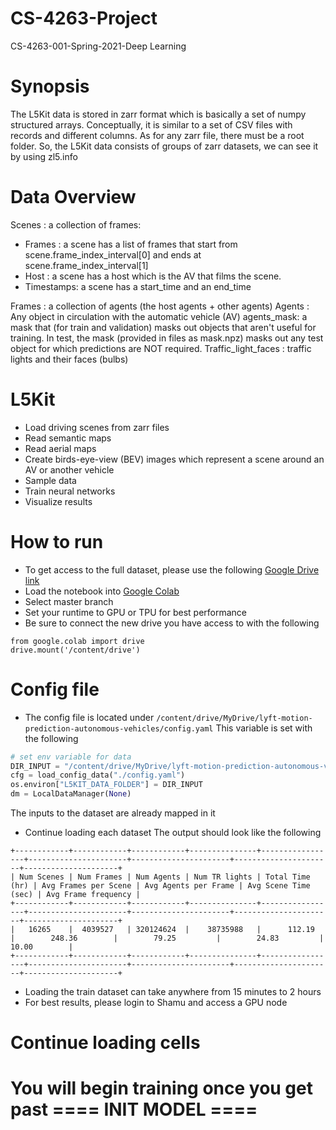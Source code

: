 # CS-4263-Project
CS-4263-001-Spring-2021-Deep Learning

# Synopsis
The L5Kit data is stored in zarr format which is basically a set of numpy structured arrays. Conceptually, it is similar to a set of CSV files with records and different columns. As for any zarr file, there must be a root folder. So, the L5Kit data consists of groups of zarr datasets, we can see it by using zl5.info

# Data Overview

Scenes : a collection of frames:

- Frames : a scene has a list of frames that start from scene.frame_index_interval[0] and ends at scene.frame_index_interval[1]
- Host : a scene has a host which is the AV that films the scene.
- Timestamps: a scene has a start_time and an end_time

Frames : a collection of agents (the host agents + other agents)
Agents : Any object in circulation with the automatic vehicle (AV)
agents_mask: a mask that (for train and validation) masks out objects that aren't useful for training. In test, the mask (provided in files as mask.npz) masks out any test object for which predictions are NOT required.
Traffic_light_faces : traffic lights and their faces (bulbs)

# L5Kit
- Load driving scenes from zarr files
- Read semantic maps
- Read aerial maps
- Create birds-eye-view (BEV) images which represent a scene around an AV or another vehicle
- Sample data
- Train neural networks
- Visualize results

# How to run
* To get access to the full dataset, please use the following [Google Drive link](https://drive.google.com/drive/folders/1cC6BD46FMK9-UryYAKEeHRXG7qYdNTBL?usp=sharing)
* Load the notebook into [Google Colab](https://colab.research.google.com/notebooks/intro.ipynb#recent=true)
* Select master branch
* Set your runtime to GPU or TPU for best performance
* Be sure to connect the new drive you have access to with the following
```
from google.colab import drive
drive.mount('/content/drive')
```
# Config file
* The config file is located under ``/content/drive/MyDrive/lyft-motion-prediction-autonomous-vehicles/config.yaml`` 
This variable is set with the following
```python
# set env variable for data
DIR_INPUT = "/content/drive/MyDrive/lyft-motion-prediction-autonomous-vehicles/"
cfg = load_config_data("./config.yaml")
os.environ["L5KIT_DATA_FOLDER"] = DIR_INPUT
dm = LocalDataManager(None)
```
The inputs to the dataset are already mapped in it
* Continue loading each dataset
The output should look like the following
```
+------------+------------+------------+---------------+-----------------+----------------------+----------------------+----------------------+---------------------+
| Num Scenes | Num Frames | Num Agents | Num TR lights | Total Time (hr) | Avg Frames per Scene | Avg Agents per Frame | Avg Scene Time (sec) | Avg Frame frequency |
+------------+------------+------------+---------------+-----------------+----------------------+----------------------+----------------------+---------------------+
|   16265    |  4039527   | 320124624  |    38735988   |      112.19     |        248.36        |        79.25         |        24.83         |        10.00        |
+------------+------------+------------+---------------+-----------------+----------------------+----------------------+----------------------+---------------------+
```
* Loading the train dataset can take anywhere from 15 minutes to 2 hours
* For best results, please login to Shamu and access a GPU node
# Continue loading cells
# You will begin training once you get past ==== INIT MODEL ====
